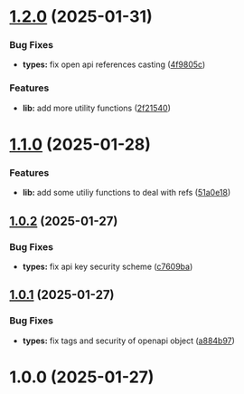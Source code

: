 # [1.2.0](https://github.com/nfroidure/ya-open-api-types/compare/v1.1.0...v1.2.0) (2025-01-31)


### Bug Fixes

* **types:** fix open api references casting ([4f9805c](https://github.com/nfroidure/ya-open-api-types/commit/4f9805c299d0db0bf9e9f624e7e81e4664bfbc6e))


### Features

* **lib:** add more utility functions ([2f21540](https://github.com/nfroidure/ya-open-api-types/commit/2f21540f4783a4f5d65e823ade46e1f19b9acb18))



# [1.1.0](https://github.com/nfroidure/ya-open-api-types/compare/v1.0.2...v1.1.0) (2025-01-28)


### Features

* **lib:** add some utiliy functions to deal with refs ([51a0e18](https://github.com/nfroidure/ya-open-api-types/commit/51a0e185c5d8f72191ff07860d6507899cb20c36))



## [1.0.2](https://github.com/nfroidure/ya-open-api-types/compare/v1.0.1...v1.0.2) (2025-01-27)


### Bug Fixes

* **types:** fix api key security scheme ([c7609ba](https://github.com/nfroidure/ya-open-api-types/commit/c7609ba45ff662cb2dd0fcdee3c6ac0d7c7040eb))



## [1.0.1](https://github.com/nfroidure/ya-open-api-types/compare/v1.0.0...v1.0.1) (2025-01-27)


### Bug Fixes

* **types:** fix tags and security of openapi object ([a884b97](https://github.com/nfroidure/ya-open-api-types/commit/a884b978ab0cf5bd0464e28d251fae5b280e19c8))



# 1.0.0 (2025-01-27)



